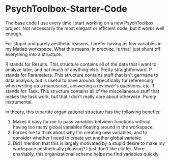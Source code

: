 # PsychToolbox-Starter-Code
The base code I use every time I start working on a new PsychToolbox project.
Not necessarily the most elegant or efficient code, but it works well enough.

For stupid and purely aesthetic reasons, I prefer having as few variables in my Matlab workspace.
What this means, in practice, is that I just shunt off everything into a structure.

R stands for Results. This structure contains all of the data that I want to analyze later, and not much of anything else. Pretty straightforward.
P stands for Parameters. This structure contains stuff that isn't germane to data analysis, but is useful to have around. Specifically for referencing when writing up a manuscript, answering a reviewer's questions, etc.
T stands for Task. This structure contains all of the miscellaneous stuff that makes the task work, but that I don't really care about otherwise. Purely instrumental.

In theory, this tripartite organizational structure has the following benefits:
1. Makes it easy for me to pass variables between functions without having too many global variables floating around in the workspace.
2. Forces me to think about why I'm creating new variables, and to consider whether I need to create yet another global variable.
3. Did I mention that this is largely motivated by a stupid desire to make my workspace aesthetically pleasing? I just don't like clutter. More charitably, this organizational scheme helps me find variables quickly.
